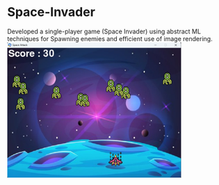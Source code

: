 # Space-Invader
Developed a single-player game (Space Invader) using abstract ML techniques for Spawning enemies and efficient use of image rendering.
<br>
<img align="left" alt="ScreenShot1" width="400" src="SS1.jpg" /> 
<!-- ![alt text](https://github.com/aditya-bhatt-coder/Space-Invader/blob/main/SS1.png?raw=true) -->
